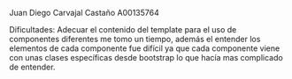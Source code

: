 Juan Diego Carvajal Castaño
A00135764

Dificultades:
Adecuar el contenido del template para el uso de componentes diferentes me tomo un tiempo, además el entender los elementos de cada componente fue difícil ya que cada componente viene con unas clases específicas desde bootstrap lo que hacía mas complicado de entender.
